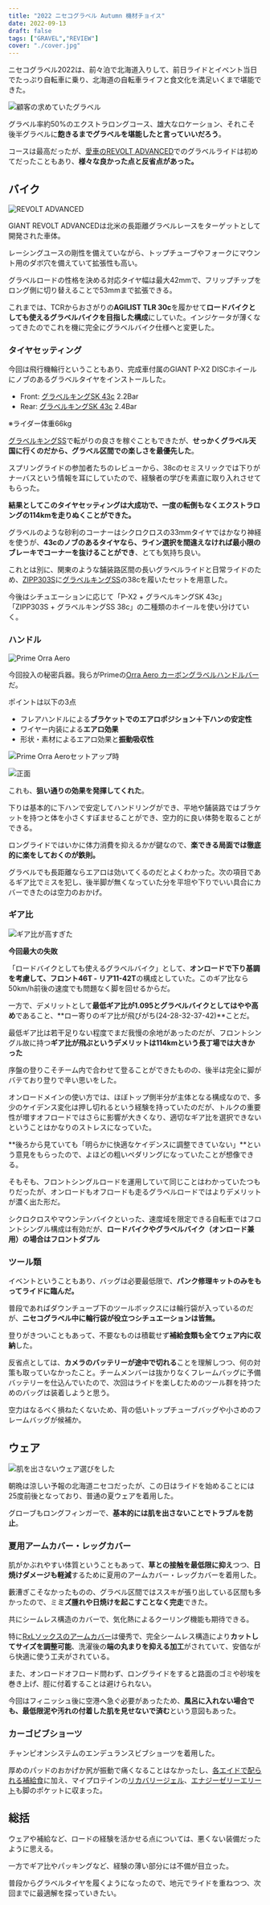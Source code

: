 ```yaml
---
title: "2022 ニセコグラベル Autumn 機材チョイス"
date: 2022-09-13
draft: false
tags: ["GRAVEL","REVIEW"]
cover: "./cover.jpg"
---
```


ニセコグラベル2022は、前々泊で北海道入りして、前日ライドとイベント当日でたっぷり自転車に乗り、北海道の自転車ライフと食文化を満足いくまで堪能できた。

<LinkBox url="https://blog.gensobunya.net/post/2022/09/nisekogravel22_1/" />

<LinkBox url="https://blog.gensobunya.net/post/2022/09/nisekogravel22_2/" />

![顧客の求めていたグラベル](./gravel.jpg)

グラベル率約50%のエクストラロングコース、雄大なロケーション、それこそ後半グラベルに**飽きるまでグラベルを堪能したと言っていいだろう**。

コースは最高だったが、[愛車のREVOLT ADVANCED](https://blog.gensobunya.net/post/2022/04/revolot_adv22_review/)でのグラベルライドは初めてだったこともあり、**様々な良かった点と反省点があった。**

## バイク

![REVOLT ADVANCED](./revolt.jpg)

<LinkBox url="https://blog.gensobunya.net/post/2022/04/revolot_adv22_review/" />

GIANT REVOLT ADVANCEDは北米の長距離グラベルレースをターゲットとして開発された車体。

レーシングユースの剛性を備えていながら、トップチューブやフォークにマウント用のダボ穴を備えていて拡張性も高い。

グラベルロードの性格を決める対応タイヤ幅は最大42mmで、フリップチップをロング側に切り替えることで53mmまで拡張できる。

これまでは、TCRからおさがりの**AGILIST TLR 30c**を履かせて**ロードバイクとしても使えるグラベルバイクを目指した構成**にしていた。インジケータが薄くなってきたのでこれを機に完全にグラベルバイク仕様へと変更した。

### タイヤセッティング

今回は飛行機輪行ということもあり、完成車付属のGIANT P-X2 DISCホイールにノブのあるグラベルタイヤをインストールした。

- Front: [グラベルキングSK 43c](https://amzn.to/3U2z4ji) 2.2Bar
- Rear: [グラベルキングSK 43c](https://amzn.to/3U2z4ji) 2.4Bar

※ライダー体重66kg

<LinkBox url="https://www.amazon.co.jp/dp/B07D6WP95G/" isAmazonLink />

[グラベルキングSS](https://amzn.to/3d4VBvu)で転がりの良さを稼ぐこともできたが、**せっかくグラベル天国に行くのだから、グラベル区間での楽しさを最優先した**。

スプリングライドの参加者たちのレビューから、38cのセミスリックでは下りがナーバスという情報を耳にしていたので、経験者の学びを素直に取り入れさせてもらった。

**結果としてこのタイヤセッティングは大成功で、一度の転倒もなくエクストラロングの114kmを走りぬくことができた。**

グラベルのような砂利のコーナーはシクロクロスの33mmタイヤではかなり神経を使うが、**43cのノブのあるタイヤなら、ライン選択を間違えなければ最小限のブレーキでコーナーを抜けることができ**、とても気持ち良い。

これとは別に、関東のような舗装路区間の長いグラベルライドと日常ライドのため、[ZIPP303S](https://paypaymall.yahoo.co.jp/store/qbei/item/pc-810594/)に[グラベルキングSS](https://amzn.to/3d4VBvu)の38cを履いたセットを用意した。

今後はシチュエーションに応じて「P-X2 + グラベルキングSK 43c」「ZIPP303S + グラベルキングSS 38c」の二種類のホイールを使い分けていく。

### ハンドル

![Prime Orra Aero](./orra_aero.jpg)

今回投入の秘密兵器。我らがPrimeの[Orra Aero カーボングラベルハンドルバー](https://www.wiggle.jp/prime-orra-aero-%E3%82%AB%E3%83%BC%E3%83%9C%E3%83%B3%E3%82%B0%E3%83%A9%E3%83%99%E3%83%AB%E3%83%8F%E3%83%B3%E3%83%89%E3%83%AB%E3%83%90%E3%83%BC)だ。

<LinkBox url="https://www.wiggle.jp/prime-orra-aero-%E3%82%AB%E3%83%BC%E3%83%9C%E3%83%B3%E3%82%B0%E3%83%A9%E3%83%99%E3%83%AB%E3%83%8F%E3%83%B3%E3%83%89%E3%83%AB%E3%83%90%E3%83%BC" linkurl="https://ck.jp.ap.valuecommerce.com/servlet/referral?sid=3171302&pid=886932159&vc_url=https%3A%2F%2Fwww.wiggle.jp%2Fprime-orra-aero-%25E3%2582%25AB%25E3%2583%25BC%25E3%2583%259C%25E3%2583%25B3%25E3%2582%25B0%25E3%2583%25A9%25E3%2583%2599%25E3%2583%25AB%25E3%2583%258F%25E3%2583%25B3%25E3%2583%2589%25E3%2583%25AB%25E3%2583%2590%25E3%2583%25BC%3Futm_source%3Dvaluecommerce%26utm_medium%3Daffiliates%26utm_campaign%3Daffiliate-website" />

ポイントは以下の3点

- フレアハンドルによる**ブラケットでのエアロポジション＋下ハンの安定性**
- ワイヤー内装による**エアロ効果**
- 形状・素材によるエアロ効果と**振動吸収性**

![Prime Orra Aeroセットアップ時](./cameras.jpg)

![正面](./set.jpg)

これも、**狙い通りの効果を発揮してくれた**。

下りは基本的に下ハンで安定してハンドリングができ、平地や舗装路ではブラケットを持つと体を小さくすぼませることができ、空力的に良い体勢を取ることができる。

ロングライドではいかに体力消費を抑えるかが鍵なので、**楽できる局面では徹底的に楽をしておくのが鉄則。**

グラベルでも長距離ならエアロは効いてくるのだとよくわかった。次の項目であるギア比でミスを犯し、後半脚が無くなっていた分を平坦や下りでいい具合にカバーできたのは空力のおかげ。

### ギア比

![ギア比が高すぎた](./gear_ratio.jpg)

**今回最大の失敗**

「ロードバイクとしても使えるグラベルバイク」として、**オンロードで下り基調を考慮して、フロント46T - リア11-42T**の構成としていた。このギア比なら50km/h前後の速度でも問題なく脚を回せるからだ。

一方で、デメリットとして**最低ギア比が1.095とグラベルバイクとしてはやや高め**であること、**ロー寄りのギア比が飛びがち(24-28-32-37-42)**ことだ。

最低ギア比は若干足りない程度でまだ我慢の余地があったのだが、フロントシングル故に持つ**ギア比が飛ぶというデメリットは114kmという長丁場では大きかった**

序盤の登りこそチーム内で合わせて登ることができたものの、後半は完全に脚がバテており登りで辛い思いをした。

オンロードメインの使い方では、ほぼトップ側半分が主体となる構成なので、多少のケイデンス変化は押し切れるという経験を持っていたのだが、トルクの重要性が増すオフロードではさらに影響が大きくなり、適切なギア比を選択できないということはかなりのストレスになっていた。

**後ろから見ていても「明らかに快適なケイデンスに調整できていない」**という意見をもらったので、よほどの粗いペダリングになっていたことが想像できる。

<LinkBox url="https://blog.gensobunya.net/post/2021/10/single_road_longterm/" />

そもそも、フロントシングルロードを運用していて同じことはわかっていたつもりだったが、オンロードもオフロードも走るグラベルロードではよりデメリットが濃く出た形だ。

シクロクロスやマウンテンバイクといった、速度域を限定できる自転車ではフロントシングル構成は有効だが、**ロードバイクやグラベルバイク（オンロード兼用）の場合はフロントダブル**

### ツール類

イベントということもあり、バッグは必要最低限で、**パンク修理キットのみをもってライドに臨んだ。**

普段であればダウンチューブ下のツールボックスには輪行袋が入っているのだが、**ニセコグラベル中に輪行袋が役立つシチュエーションは皆無。**

登りがきついこともあって、不要なものは積載せず**補給食類も全てウェア内に収納**した。

反省点としては、**カメラのバッテリーが途中で切れる**ことを理解しつつ、何の対策も取っていなかったこと。チームメンバーは抜かりなくフレームバッグに予備バッテリーを仕込んでいたので、次回はライドを楽しむためのツール群を持つためのバッグは装着しようと思う。

空力はなるべく損ねたくないため、背の低いトップチューブバッグや小さめのフレームバッグが候補か。

## ウェア

![肌を出さないウェア選びをした](./wear.jpg)

朝晩は涼しい予報の北海道ニセコだったが、この日はライドを始めることには25度前後となっており、普通の夏ウェアを着用した。

グローブもロングフィンガーで、**基本的には肌を出さないことでトラブルを防止**。

### 夏用アームカバー・レッグカバー

肌がかぶれやすい体質ということもあって、**草との接触を最低限に抑え**つつ、**日焼けダメージも軽減**するために夏用のアームカバー・レッグカバーを着用した。

藪漕ぎこそなかったものの、グラベル区間ではススキが張り出している区間も多かったので、ミ**ミズ腫れや日焼けを起こすことなく完走**できた。

<LinkBox url="https://www.amazon.co.jp/gp/product/B01MXTBQ8U/" isAmazonLink />

<LinkBox url="https://www.giant.co.jp/giant23/acc_datail.php?p_id=A0002338" />

共にシームレス構造のカバーで、気化熱によるクーリング機能も期待できる。

特に[RxLソックスのアームカバー](https://amzn.to/3xo7Tpm)は優秀で、完全シームレス構造により**カットしてサイズを調整可能**、洗濯後の**端の丸まりを抑える加工**がされていて、安価ながら快適に使う工夫がされている。

また、オンロードオフロード問わず、ロングライドをすると路面のゴミや砂埃を巻き上げ、脛に付着することは避けられない。

今回はフィニッシュ後に空港へ急ぐ必要があったため、**風呂に入れない場合でも、最低限泥や汚れの付着した肌を見せないで済む**という意図もあった。

### カーゴビブショーツ

チャンピオンシステムのエンデュランスビブショーツを着用した。

厚めのパッドのおかげか尻が振動で痛くなることはなかったし、[各エイドで配られる補給食](https://amzn.to/3de1xlP)に加え、マイプロテインの[リカバリージェル](https://px.a8.net/svt/ejp?a8mat=3N3PXV+GF7GHE+45DI+BW0YB&a8ejpredirect=https%3A%2F%2Fwww.myprotein.jp%2Fsports-nutrition%2Frecovery-gel-elite%2F11214831.html)、[エナジーゼリーエリート](https://px.a8.net/svt/ejp?a8mat=3N3PXV+GF7GHE+45DI+BW0YB&a8ejpredirect=https%3A%2F%2Fwww.myprotein.jp%2Fsports-nutrition%2Fenergy-gel-elite-12-pack%2F11271257.html)も脚のポケットに収まった。

## 総括

ウェアや補給など、ロードの経験を活かせる点については、悪くない装備だったように思える。

一方でギア比やパッキングなど、経験の薄い部分には不備が目立った。

普段からグラベルタイヤを履くようになったので、地元でライドを重ねつつ、次回までに最適解を探っていきたい。
